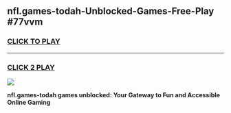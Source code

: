 
## nfl.games-todah-Unblocked-Games-Free-Play #77vvm
<h3>
<a href="https://us.freeplayer.one?title=nfl.games-todah&ref=9M">CLICK TO PLAY</a></h3>
<hr>

<h3>
<a href="https://us.freeplayer.one?title=nfl.games-todah&ref=9M">CLICK 2 PLAY</a>
  
</h3>

<a href="https://us.freeplayer.one?title=nfl.games-todah&ref=9M"><img src="https://clearcache.store/games.png"></a>


**nfl.games-todah games unblocked: Your Gateway to Fun and Accessible Online Gaming**
